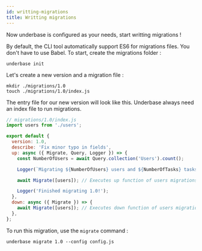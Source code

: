 ```yaml
---
id: writting-migrations
title: Writting migrations
---
```


Now underbase is configured as your needs, start writting migrations !

By default, the CLI tool automatically support ES6 for migrations files. You don't have to use Babel. To start, create the migrations folder :

```shell
underbase init
```

Let's create a new version and a migration file :

```shell
mkdir ./migrations/1.0
touch ./migrations/1.0/index.js
```

The entry file for our new version will look like this. Underbase always need an index file to run migrations.

```js
// migrations/1.0/index.js
import users from './users';

export default {
  version: 1.0,
  describe: 'Fix minor typo in fields',
  up: async ({ Migrate, Query, Logger }) => {
    const NumberOfUsers = await Query.collection('Users').count();

    Logger(`Migrating ${NumberOfUsers} users and ${NumberOfTasks} tasks...`);

    await Migrate([users]); // Executes up function of users migrations asynchronously

    Logger('Finished migrating 1.0!');
  },
  down: async ({ Migrate }) => {
    await Migrate([users]); // Executes down function of users migrations asynchronously
  },
};
```

To run this migration, use the `migrate` command :

```shell
underbase migrate 1.0 --config config.js
```